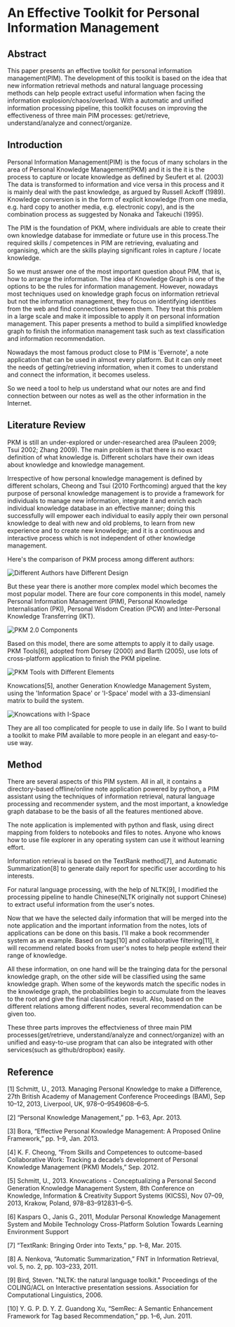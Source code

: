 # An Effective Toolkit for Personal Information Management

## Abstract

This paper presents an effective toolkit for personal information management(PIM). The development of this toolkit is based on the idea that new information retrieval methods and natural language processing methods can help people extract useful information when facing the information explosion/chaos/overload. With a automatic and unified information processing pipeline, this toolkit focuses on improving the effectiveness of three main PIM processes: get/retrieve, understand/analyze and connect/organize.

## Introduction

Personal Information Management(PIM) is the focus of many scholars in the area of Personal Knowledge Management(PKM) and it is the it is the process to capture or locate knowledge as defined by Seufert et al. (2003) The data is transformed to information and vice versa in this process and it is mainly deal with the past knowledge, as argued by Russell Ackoff (1989). Knowledge conversion is in the form of explicit knowledge (from one media, e.g. hard copy to another media, e.g. electronic copy), and is the combination process as suggested by Nonaka and Takeuchi (1995).

The PIM is the foundation of PKM, where individuals are able to create their own knowledge database for immediate or future use in this process.The required skills / competences in PIM are retrieving, evaluating and organising, which are the skills playing significant roles in capture / locate knowledge.

So we must answer one of the most important question about PIM, that is, how to arrange the information. The idea of Knowledge Graph is one of the options to be the rules for information management. However, nowadays most techniques used on knowledge graph focus on information retrieval but not the information management, they focus on identifying identities from the web and find connections between them. They treat this problem in a large scale and make it impossible to apply it on personal information management. This paper presents a method to build a simplified knowledge graph to finish the information management task such as text classification and information recommendation.

Nowadays the most famous product close to PIM is 'Evernote', a note application that can be used in almost every platform. But it can only meet the needs of getting/retrieving information, when it comes to understand and connect the information, it becomes useless.

So we need a tool to help us understand what our notes are and find connection between our notes as well as the other information in the Internet.

## Literature Review

PKM is still an under-explored or under-researched area (Pauleen 2009; Tsui 2002; Zhang 2009). The main problem is that there is no exact definition of what knowledge is. Different scholars have their own ideas about knowledge and knowledge management.

Irrespective of how personal knowledge management is defined by different scholars, Cheong and Tsui (2010 Forthcoming) argued that the key purpose of personal knowledge management is to provide a framework for individuals to manage new information, integrate it and enrich each individual knowledge database in an effective manner; doing this successfully will empower each individual to easily apply their own personal knowledge to deal with new and old problems, to learn from new experience and to create new knowledge; and it is a continuous and interactive process which is not independent of other knowledge management.

Here's the comparison of PKM process among different authors:

![Different Authors have Different Design](./_resources/tp1.jpg)

But these year there is another more complex model which becomes the most popular model. There are four core components in this model, namely Personal Information Management (PIM), Personal Knowledge Internalisation (PKI), Personal Wisdom Creation (PCW) and Inter-Personal Knowledge Transferring (IKT).

![PKM 2.0 Components](./_resources/pkm6.jpg)

Based on this model, there are some attempts to apply it to daily usage. PKM Tools[6], adopted from Dorsey (2000) and Barth (2005), use lots of cross-platform application to finish the PKM pipeline.

![PKM Tools with Different Elements](./_resources/tp3.jpg)

Knowcations[5], another Generation Knowledge Management System, using the 'Information Space' or 'I-Space' model with a 33-dimensianl matrix to build the system.

![Knowcations with I-Space](./_resources/tp4.jpg)

They are all too complicated for people to use in daily life. So I want to build a toolkit to make PIM available to more people in an elegant and easy-to-use way.

## Method

There are several aspects of this PIM system. All in all, it contains a directory-based offline/online note application powered by python, a PIM assistant using the techniques of information retrieval, natural language processing and recommender system, and the most important, a knowledge graph database to be the basis of all the features mentioned above.

The note application is implemented with python and flask, using direct mapping from folders to notebooks and files to notes. Anyone who knows how to use file explorer in any operating system can use it without learning effort.

Information retrieval is based on the TextRank method[7], and Automatic Summarization[8] to generate daily report for specific user according to his interests.

For natural language processing, with the help of NLTK[9], I modified the processing pipeline to handle Chinese(NLTK originally not support Chinese) to extract useful information from the user's notes.

Now that we have the selected daily information that will be merged into the note application and the important information from the notes, lots of applications can be done on this basis. I'll make a book recommender system as an example. Based on tags[10] and collaborative filtering[11], it will recommend related books from user's notes to help people extend their range of knowledge.

All these information, on one hand will be the trainging data for the personal knowledge graph, on the other side will be classified using the same knowledge graph. When some of the keywords match the specific nodes in the knowledge graph, the probabilities begin to accumulate from the leaves to the root and give the final classification result. Also, based on the different relations among different nodes, several recommendation can be given too.

These three parts improves the effectvieness of three main PIM processes(get/retrieve, understand/analyze and connect/organize) with an unified and easy-to-use program that can also be integrated with other services(such as github/dropbox) easily.

## Reference

[1] Schmitt, U., 2013. Managing Personal Knowledge to make a Difference, 27th British Academy of Management Conference Proceedings (BAM), Sep 10–12, 2013, Liverpool, UK, 978–0–9549608–6–5.

[2] “Personal Knowledge Management,” pp. 1–63, Apr. 2013.

[3] Bora, “Effective Personal Knowledge Management: A Proposed Online Framework,” pp. 1–9, Jan. 2013.

[4] K. F. Cheong, “From Skills and Competences to outcome-based Collaborative Work: Tracking a decade’s development of Personal Knowledge Management (PKM) Models,” Sep. 2012.

[5] Schmitt, U., 2013. Knowcations - Conceptualizing a Personal Second Generation Knowledge Management System, 8th Conference on Knowledge, Information & Creativity Support Systems (KICSS), Nov 07–09, 2013, Krakow, Poland, 978–83–912831–6–5.

[6] Kaspars O., Janis G., 2011, Modular Personal Knowledge Management System and Mobile Technology Cross-Platform Solution Towards Learning Environment Support

[7] “TextRank: Bringing Order into Texts,” pp. 1–8, Mar. 2015.

[8] A. Nenkova, “Automatic Summarization,” FNT in Information Retrieval, vol. 5, no. 2, pp. 103–233, 2011.

[9] Bird, Steven. "NLTK: the natural language toolkit." Proceedings of the COLING/ACL on Interactive presentation sessions. Association for Computational Linguistics, 2006.

[10] Y. G. P. D. Y. Z. Guandong Xu, “SemRec: A Semantic Enhancement Framework for Tag based Recommendation,” pp. 1–6, Jun. 2011.
